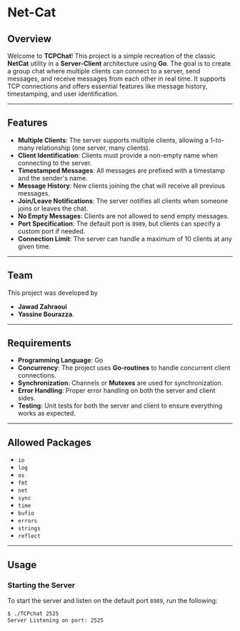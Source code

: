 # Net-Cat

## Overview

Welcome to **TCPChat**! This project is a simple recreation of the classic **NetCat** utility in a **Server-Client** architecture using **Go**. The goal is to create a group chat where multiple clients can connect to a server, send messages, and receive messages from each other in real time. It supports TCP connections and offers essential features like message history, timestamping, and user identification.

---

## Features

- **Multiple Clients**: The server supports multiple clients, allowing a 1-to-many relationship (one server, many clients).
- **Client Identification**: Clients must provide a non-empty name when connecting to the server.
- **Timestamped Messages**: All messages are prefixed with a timestamp and the sender's name.
- **Message History**: New clients joining the chat will receive all previous messages.
- **Join/Leave Notifications**: The server notifies all clients when someone joins or leaves the chat.
- **No Empty Messages**: Clients are not allowed to send empty messages.
- **Port Specification**: The default port is `8989`, but clients can specify a custom port if needed.
- **Connection Limit**: The server can handle a maximum of 10 clients at any given time.

---

## Team

This project was developed by
 - **Jawad Zahraoui**
 - **Yassine Bourazza**.

---

## Requirements

- **Programming Language**: Go
- **Concurrency**: The project uses **Go-routines** to handle concurrent client connections.
- **Synchronization**: Channels or **Mutexes** are used for synchronization.
- **Error Handling**: Proper error handling on both the server and client sides.
- **Testing**: Unit tests for both the server and client to ensure everything works as expected.

---

## Allowed Packages

- `io`
- `log`
- `os`
- `fmt`
- `net`
- `sync`
- `time`
- `bufio`
- `errors`
- `strings`
- `reflect`

---

## Usage

### Starting the Server

To start the server and listen on the default port `8989`, run the following:

```bash
$ ./TCPchat 2525
Server Listening on port: 2525
